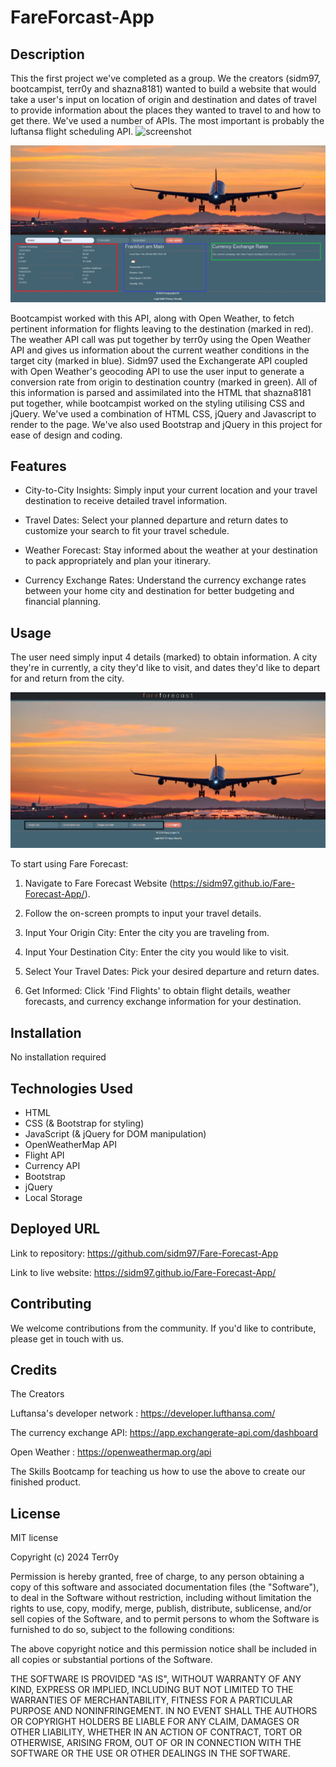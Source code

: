 # FareForcast-App

## Description

This the first project we've completed as a group. We the creators (sidm97, bootcampist, terr0y and shazna8181) wanted to build a website that would take a user's input on location of origin and destination and dates of travel to provide information about the places they wanted to travel to and how to get there. We've used a number of APIs. The most important is probably the luftansa flight scheduling API.
![screenshot](https://github.com/sidm97/Fare-Forecast-App/assets/152117886/09251ac3-7937-40b8-a902-d1184b3ed62e)

![screenshot-03](./assets/image/sections.png)

Bootcampist worked with this API, along with Open Weather, to fetch pertinent information for flights leaving to the destination (marked in red).
The weather API call was put together by terr0y using the Open Weather API and gives us information about the current weather conditions in the target city (marked in blue).
Sidm97 used the Exchangerate API coupled with Open Weather's geocoding API to use the user input to generate a conversion rate from origin to destination country (marked in green).
All of this information is parsed and assimilated into the HTML that shazna8181 put together, while bootcampist worked on the styling utilising CSS and jQuery. We've used a combination of HTML CSS, jQuery and Javascript to render to the page. We've also used Bootstrap and jQuery in this project for ease of design and coding.

## Features

- City-to-City Insights: Simply input your current location and your travel destination to receive detailed travel information.

- Travel Dates: Select your planned departure and return dates to customize your search to fit your travel schedule.

- Weather Forecast: Stay informed about the weather at your destination to pack appropriately and plan your itinerary.

- Currency Exchange Rates: Understand the currency exchange rates between your home city and destination for better budgeting and financial planning.

## Usage

The user need simply input 4 details (marked) to obtain information. A city they're in currently, a city they'd like to visit, and dates they'd like to depart for and return from the city.

![screenshot-03](./assets/image/search-bar.png)

To start using Fare Forecast:

1. Navigate to Fare Forecast Website (https://sidm97.github.io/Fare-Forecast-App/).

2. Follow the on-screen prompts to input your travel details.

3. Input Your Origin City: Enter the city you are traveling from.

4. Input Your Destination City: Enter the city you would like to visit.

5. Select Your Travel Dates: Pick your desired departure and return dates.

6. Get Informed: Click 'Find Flights' to obtain flight details, weather forecasts, and currency exchange information for your destination.

## Installation

No installation required

## Technologies Used

- HTML
- CSS (& Bootstrap for styling)
- JavaScript (& jQuery for DOM manipulation)
- OpenWeatherMap API
- Flight API
- Currency API
- Bootstrap
- jQuery
- Local Storage

## Deployed URL

Link to repository: https://github.com/sidm97/Fare-Forecast-App

Link to live website: https://sidm97.github.io/Fare-Forecast-App/

## Contributing

We welcome contributions from the community. If you'd like to contribute, please get in touch with us.

## Credits

The Creators

Luftansa's developer network : https://developer.lufthansa.com/

The currency exchange API: https://app.exchangerate-api.com/dashboard

Open Weather : https://openweathermap.org/api

The Skills Bootcamp for teaching us how to use the above to create our finished product.

## License

MIT license

Copyright (c) 2024 Terr0y

Permission is hereby granted, free of charge, to any person obtaining a copy
of this software and associated documentation files (the "Software"), to deal
in the Software without restriction, including without limitation the rights
to use, copy, modify, merge, publish, distribute, sublicense, and/or sell
copies of the Software, and to permit persons to whom the Software is
furnished to do so, subject to the following conditions:

The above copyright notice and this permission notice shall be included in all
copies or substantial portions of the Software.

THE SOFTWARE IS PROVIDED "AS IS", WITHOUT WARRANTY OF ANY KIND, EXPRESS OR
IMPLIED, INCLUDING BUT NOT LIMITED TO THE WARRANTIES OF MERCHANTABILITY,
FITNESS FOR A PARTICULAR PURPOSE AND NONINFRINGEMENT. IN NO EVENT SHALL THE
AUTHORS OR COPYRIGHT HOLDERS BE LIABLE FOR ANY CLAIM, DAMAGES OR OTHER
LIABILITY, WHETHER IN AN ACTION OF CONTRACT, TORT OR OTHERWISE, ARISING FROM,
OUT OF OR IN CONNECTION WITH THE SOFTWARE OR THE USE OR OTHER DEALINGS IN THE
SOFTWARE.
